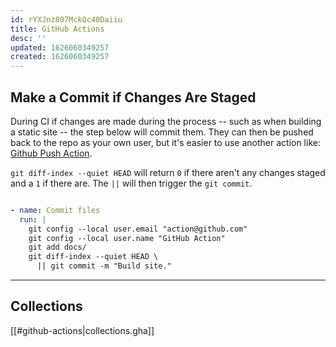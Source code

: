 ```yaml
---
id: rYXJnz807MckQc40Daiiu
title: GitHub Actions
desc: ''
updated: 1626060349257
created: 1626060349257
---
```


## Make a Commit if Changes Are Staged

During CI if changes are made during the process -- such as when building a static site -- the step below will commit them. They can then be pushed back to the repo as your own user, but it's easier to use another action like: [Github Push Action](https://github.com/ad-m/github-push-action).

`git diff-index --quiet HEAD` will return `0` if there aren't any changes staged and a `1` if there are. The `||` will then trigger the `git commit`.

```yaml

- name: Commit files
  run: |
    git config --local user.email "action@github.com"
    git config --local user.name "GitHub Action"
    git add docs/
    git diff-index --quiet HEAD \
      || git commit -m "Build site."
```

----

## Collections

[[#github-actions|collections.gha]]
